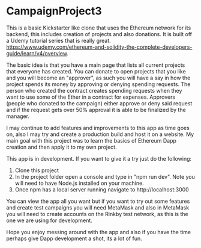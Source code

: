 ﻿# CampaignProject3

This is a basic Kickstarter like clone that uses the Ethereum network for its backend, this includes creation of projects and also donations. It is built off a Udemy tutorial series that is really great. https://www.udemy.com/ethereum-and-solidity-the-complete-developers-guide/learn/v4/overview. 

The basic idea is that you have a main page that lists all current projects that everyone has created. You can donate to open projects that you like and you will become an "approver", as such you will have a say in how the project spends its money by approving or denying spending requests. The person who created the contract creates spending requests when they want to use some of the Ether in a contract for expenses. Approvers (people who donated to the campaign) either approve or deny said request and if the request gets over 50% approval it is able to be finalized by the manager.

I may continue to add features and improvements to this app as time goes on, also I may try and create a production build and host it on a website. My main goal with this project was to learn the basics of Ethereum Dapp creation and then apply it to my own project. 

This app is in development. If you want to give it a try just do the following:
  1. Clone this project
  2. In the project folder open a console and type in "npm run dev". Note you will need to have Node.js installed on your machine.
  3. Once npm has a local server running navigate to http://localhost:3000
  
  
You can view the app all you want but if you want to try out some features and create test campaigns you will need MetaMask and also in MetaMask you will need to create accounts on the Rinkby test network, as this is the one we are using for development.

Hope you enjoy messing around with the app and also if you have the time perhaps give Dapp development a shot, its a lot of fun.
